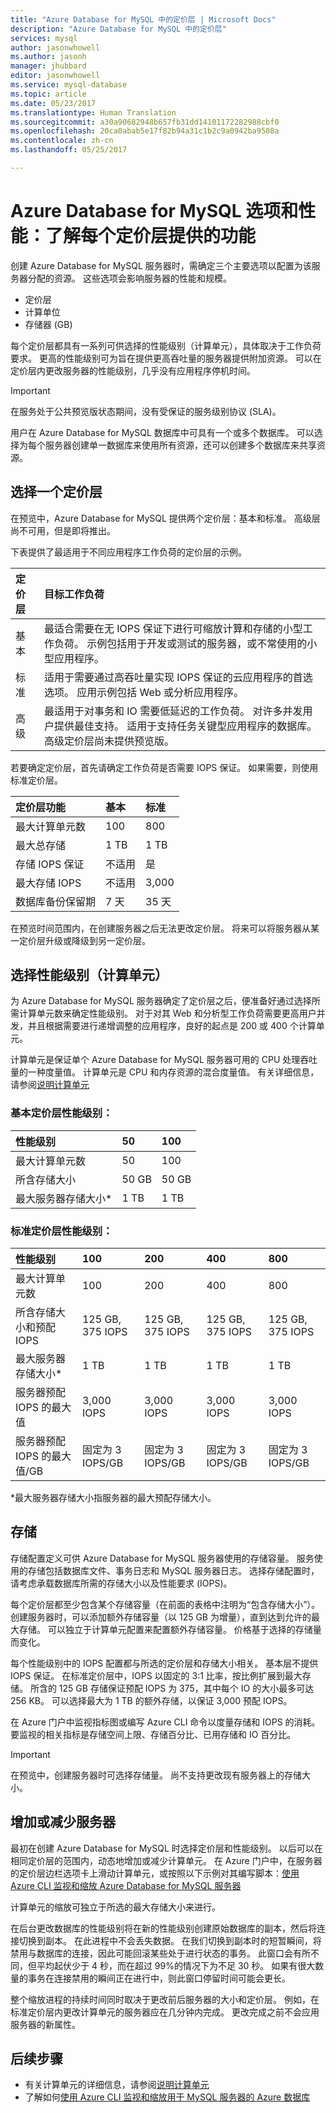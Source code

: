 ```yaml
---
title: "Azure Database for MySQL 中的定价层 | Microsoft Docs"
description: "Azure Database for MySQL 中的定价层"
services: mysql
author: jasonwhowell
ms.author: jasonh
manager: jhubbard
editor: jasonwhowell
ms.service: mysql-database
ms.topic: article
ms.date: 05/23/2017
ms.translationtype: Human Translation
ms.sourcegitcommit: a30a90682948b657fb31dd14101172282988cbf0
ms.openlocfilehash: 20ca0abab5e17f82b94a31c1b2c9a0942ba9508a
ms.contentlocale: zh-cn
ms.lasthandoff: 05/25/2017

---
```

# <a name="azure-database-for-mysql-options-and-performance-understand-whats-available-in-each-pricing-tier"></a>Azure Database for MySQL 选项和性能：了解每个定价层提供的功能
创建 Azure Database for MySQL 服务器时，需确定三个主要选项以配置为该服务器分配的资源。 这些选项会影响服务器的性能和规模。
- 定价层
- 计算单位
- 存储器 (GB)

每个定价层都具有一系列可供选择的性能级别（计算单元），具体取决于工作负荷要求。 更高的性能级别可为旨在提供更高吞吐量的服务器提供附加资源。 可以在定价层内更改服务器的性能级别，几乎没有应用程序停机时间。

> [!IMPORTANT]
> 在服务处于公共预览版状态期间，没有受保证的服务级别协议 (SLA)。

用户在 Azure Database for MySQL 数据库中可具有一个或多个数据库。 可以选择为每个服务器创建单一数据库来使用所有资源，还可以创建多个数据库来共享资源。 

## <a name="choose-a-pricing-tier"></a>选择一个定价层
在预览中，Azure Database for MySQL 提供两个定价层：基本和标准。 高级层尚不可用，但是即将推出。 

下表提供了最适用于不同应用程序工作负荷的定价层的示例。

| 定价层 | 目标工作负荷 |
| :----------- | :----------------|
| 基本 | 最适合需要在无 IOPS 保证下进行可缩放计算和存储的小型工作负荷。 示例包括用于开发或测试的服务器，或不常使用的小型应用程序。 |
| 标准 | 适用于需要通过高吞吐量实现 IOPS 保证的云应用程序的首选选项。 应用示例包括 Web 或分析应用程序。 |
| 高级 | 最适用于对事务和 IO 需要低延迟的工作负荷。 对许多并发用户提供最佳支持。 适用于支持任务关键型应用程序的数据库。<br />高级定价层尚未提供预览版。 |

若要确定定价层，首先请确定工作负荷是否需要 IOPS 保证。 如果需要，则使用标准定价层。

| 定价层功能 | **基本** | **标准** |
| :------------------------ | :-------- | :----------- |
| 最大计算单元数 | 100 | 800 | 
| 最大总存储 | 1 TB | 1 TB | 
| 存储 IOPS 保证 | 不适用 | 是 | 
| 最大存储 IOPS | 不适用 | 3,000 | 
| 数据库备份保留期 | 7 天 | 35 天 | 

在预览时间范围内，在创建服务器之后无法更改定价层。 将来可以将服务器从某一定价层升级或降级到另一定价层。

## <a name="choose-a-performance-level-compute-units"></a>选择性能级别（计算单元）
为 Azure Database for MySQL 服务器确定了定价层之后，便准备好通过选择所需计算单元数来确定性能级别。 对于对其 Web 和分析型工作负荷需要更高用户并发，并且根据需要进行递增调整的应用程序，良好的起点是 200 或 400 个计算单元。 

计算单元是保证单个 Azure Database for MySQL 服务器可用的 CPU 处理吞吐量的一种度量值。 计算单元是 CPU 和内存资源的混合度量值。  有关详细信息，请参阅[说明计算单元](concepts-compute-unit-and-storage.md)

### <a name="basic-pricing-tier-performance-levels"></a>基本定价层性能级别：

| **性能级别** | **50** | **100** |
| :-------------------- | :----- | :------ |
| 最大计算单元数 | 50 | 100 |
| 所含存储大小 | 50 GB | 50 GB |
| 最大服务器存储大小\* | 1 TB | 1 TB |

### <a name="standard-pricing-tier-performance-levels"></a>标准定价层性能级别：

| **性能级别** | **100** | **200** | **400** | **800** |
| :-------------------- | :------ | :------ | :------ | :------ |
| 最大计算单元数 | 100 | 200 | 400 | 800 |
| 所含存储大小和预配 IOPS | 125 GB,<br/> 375 IOPS | 125 GB,<br/> 375 IOPS | 125 GB,<br/> 375 IOPS | 125 GB,<br/> 375 IOPS |
| 最大服务器存储大小\* | 1 TB | 1 TB | 1 TB | 1 TB |
| 服务器预配 IOPS 的最大值 | 3,000 IOPS | 3,000 IOPS | 3,000 IOPS | 3,000 IOPS |
| 服务器预配 IOPS 的最大值/GB | 固定为 3 IOPS/GB | 固定为 3 IOPS/GB | 固定为 3 IOPS/GB | 固定为 3 IOPS/GB |

\*最大服务器存储大小指服务器的最大预配存储大小。

## <a name="storage"></a>存储 
存储配置定义可供 Azure Database for MySQL 服务器使用的存储容量。 服务使用的存储包括数据库文件、事务日志和 MySQL 服务器日志。 选择存储配置时，请考虑承载数据库所需的存储大小以及性能要求 (IOPS)。

每个定价层都至少包含某个存储容量（在前面的表格中注明为“包含存储大小”）。 创建服务器时，可以添加额外存储容量（以 125 GB 为增量），直到达到允许的最大存储。 可以独立于计算单元配置来配置额外存储容量。 价格基于选择的存储量而变化。

每个性能级别中的 IOPS 配置都与所选的定价层和存储大小相关。 基本层不提供 IOPS 保证。 在标准定价层中，IOPS 以固定的 3:1 比率，按比例扩展到最大存储。 所含的 125 GB 存储保证预配 IOPS 为 375，其中每个 IO 的大小最多可达 256 KB。 可以选择最大为 1 TB 的额外存储，以保证 3,000 预配 IOPS。

在 Azure 门户中监视指标图或编写 Azure CLI 命令以度量存储和 IOPS 的消耗。 要监视的相关指标是存储空间上限、存储百分比、已用存储和 IO 百分比。

>[!IMPORTANT]
> 在预览中，创建服务器时可选择存储量。 尚不支持更改现有服务器上的存储大小。 

## <a name="scaling-a-server-up-or-down"></a>增加或减少服务器
最初在创建 Azure Database for MySQL 时选择定价层和性能级别。 以后可以在相同定价层的范围内，动态地增加或减少计算单元。 在 Azure 门户中，在服务器的定价层边栏选项卡上滑动计算单元，或按照以下示例对其编写脚本：[使用 Azure CLI 监视和缩放 Azure Database for MySQL 服务器](scripts/sample-scale-server.md)

计算单元的缩放可独立于所选的最大存储大小来进行。

在后台更改数据库的性能级别将在新的性能级别创建原始数据库的副本，然后将连接切换到副本。 在此进程中不会丢失数据。 在我们切换到副本时的短暂瞬间，将禁用与数据库的连接，因此可能回滚某些处于进行状态的事务。 此窗口会有所不同，但平均起伏少于 4 秒，而在超过 99%的情况下为不足 30 秒。 如果有很大数量的事务在连接禁用的瞬间正在进行中，则此窗口停留时间可能会更长。

整个缩放进程的持续时间同时取决于更改前后服务器的大小和定价层。 例如，在标准定价层内更改计算单元的服务器应在几分钟内完成。 更改完成之前不会应用服务器的新属性。

## <a name="next-steps"></a>后续步骤
- 有关计算单元的详细信息，请参阅[说明计算单元](concepts-compute-unit-and-storage.md)
- 了解如何[使用 Azure CLI 监视和缩放用于 MySQL 服务器的 Azure 数据库](scripts/sample-scale-server.md)

